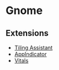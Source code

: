 # Gnome
## Extensions
- [Tiling Assistant](https://extensions.gnome.org/extension/3733/tiling-assistant/)
- [AppIndicator](https://extensions.gnome.org/extension/615/appindicator-support/)
- [Vitals](https://extensions.gnome.org/extension/1460/vitals/)
